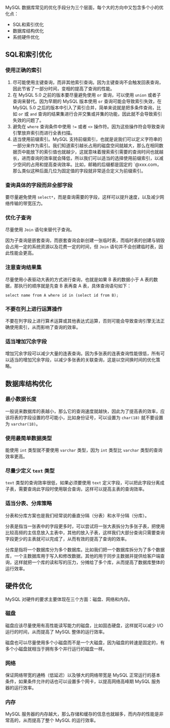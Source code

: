 MySQL 数据库常见的优化手段分为三个层面，每个大的方向中又包含多个小的优化点：

-   SQL和索引优化
-   数据库结构优化
-   系统硬件优化

## SQL和索引优化

### 使用正确的索引
1.  尽可能使用主键查询，而非其他索引查询。因为主键查询不会触发回表查询，因此节省了一部分时间，变相的提高了查询的性能。
2.  在 MySQL 5.0 之前的版本要尽量避免使用 `or` 查询，可以使用 `union` 或者子查询来替代。因为早期的 MySQL 版本使用 `or` 查询可能会导致索引失效，在 MySQL 5.0 之后的版本中引入了索引合并，简单来说就是把多条件查询，比如 `or` 或 `and` 查询的结果集进行合并交集或并集的功能，因此就不会导致索引失效的问题了。
3.  避免在 `where` 查询条件中使用 `!=` 或者 `<>` 操作符。因为这些操作符会导致查询引擎放弃索引而进行全表扫描。
4.  适当使用前缀索引。MySQL 支持前缀索引，也就是说我们可以定义字符串的一部分来作为索引。我们知道索引越长占用的磁盘空间就越大，那么在相同数据页中能放下的索引值也就越少，这就意味着搜索索引需要的查询时间也就越长，进而查询的效率就会降低，所以我们可以适当的选择使用前缀索引，以减少空间的占用和提高查询效率。比如，邮箱的后缀都是固定的 `@xxx.com，那么类似这种后面几位为固定值的字段就非常适合定义为前缀索引。

### 查询具体的字段而非全部字段

要尽量避免使用 `select*`，而是查询需要的字段，这样可以提升速度，以及减少网络传输的带宽压力。

### 优化子查询

尽量使用 `Join` 语句来替代子查询。

因为子查询是嵌套查询，而嵌套查询会新创建一张临时表，而临时表的创建与销毁会占用一定的系统资源以及花费一定的时间，但 `Join` 语句并不会创建临时表，因此性能会更高。

### 注意查询结果集

尽量使用小表驱动大表的方式进行查询，也就是如果 B 表的数据小于 A 表的数据，那执行的顺序就是先查 B 表再查 A 表，具体查询语句如下：

```text
select name from A where id in (select id from B);
```

### 不要在列上进行运算操作

不要在列字段上进行算术运算或其他表达式运算，否则可能会导致查询引擎无法正确使用索引，从而影响了查询的效率。

### 适当增加冗余字段

增加冗余字段可以减少大量的连表查询。因为多张表的连表查询性能很低，所有可以适当的增加冗余字段，以减少多张表的关联查询，这是以空间换时间的优化策略。



## 数据库结构优化

### 最小数据长度

一般说来数据库的表越小，那么它的查询速度就越快，因此为了提高表的效率，应该将表的字段设置的尽可能小，比如身份证号，可以设置为 `char(18)` 就不要设置为 `varchar(18)`。

### 使用最简单数据类型

能使用 `int` 类型就不要使用 `varchar` 类型，因为 `int` 类型比 `varchar` 类型的查询效率更高。

### 尽量少定义 `text` 类型

`text` 类型的查询效率很低，如果必须要使用 `text` 定义字段，可以把此字段分离成子表，需要查询此字段时使用联合查询，这样可以提高主表的查询效率。

### 适当分表、分库策略

分表和分库方案也是我们经常说的垂直分隔（分表）和水平分隔（分库）。

分表是指当一张表中的字段更多时，可以尝试将一张大表拆分为多张子表，把使用比较高频的主信息放入主表中，其他的放入子表，这样我们大部分查询只需要查询字段更少的主表就可以完成了，从而有效的提高了查询的效率。

分库是指将一个数据库分为多个数据库。比如我们把一个数据库拆分为了多个数据库，一个主数据库用于写入和修改数据，其他的用于同步主数据并提供给客户端查询，这样就把一个库的读和写的压力，分摊给了多个库，从而提高了数据库整体的运行效率。



## 硬件优化

MySQL 对硬件的要求主要体现在三个方面：磁盘、网络和内存。

### 磁盘

磁盘应该尽量使用有高性能读写能力的磁盘，比如固态硬盘，这样就可以减少 I/O 运行的时间，从而提高了 MySQL 整体的运行效率。

磁盘也可以尽量使用多个小磁盘而不是一个大磁盘，因为磁盘的转速是固定的，有多个小磁盘就相当于拥有多个并行运行的磁盘一样。

### 网络

保证网络带宽的通畅（低延迟）以及够大的网络带宽是 MySQL 正常运行的基本条件，如果条件允许的话也可以设置多个网卡，以提高网络高峰期 MySQL 服务器的运行效率。

### 内存

MySQL 服务器的内存越大，那么存储和缓存的信息也就越多，而内存的性能是非常高的，从而提高了整个 MySQL 的运行效率。